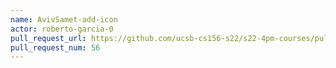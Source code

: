 ```yaml
---
name: AvivSamet-add-icon
actor: roberto-garcia-0
pull_request_url: https://github.com/ucsb-cs156-s22/s22-4pm-courses/pull/56
pull_request_num: 56
---
```


